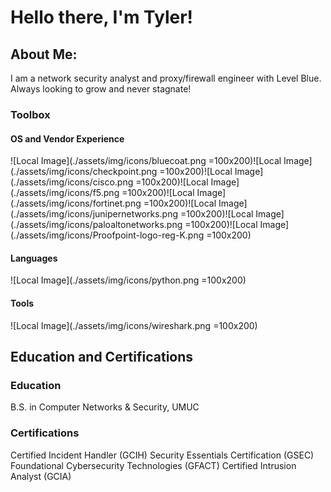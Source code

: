 
<!-- Image centered -->

# Hello there, I'm Tyler!

## About Me:

I am a network security analyst and proxy/firewall engineer with Level Blue. Always looking to grow and never stagnate!

### Toolbox

#### OS and Vendor Experience

![Local Image](./assets/img/icons/bluecoat.png =100x200)![Local Image](./assets/img/icons/checkpoint.png =100x200)![Local Image](./assets/img/icons/cisco.png =100x200)![Local Image](./assets/img/icons/f5.png =100x200)![Local Image](./assets/img/icons/fortinet.png =100x200)![Local Image](./assets/img/icons/junipernetworks.png =100x200)![Local Image](./assets/img/icons/paloaltonetworks.png =100x200)![Local Image](./assets/img/icons/Proofpoint-logo-reg-K.png =100x200)

#### Languages

![Local Image](./assets/img/icons/python.png =100x200)

#### Tools 

![Local Image](./assets/img/icons/wireshark.png =100x200)

## Education and Certifications

### Education

B.S. in Computer Networks & Security, UMUC

### Certifications

Certified Incident Handler (GCIH)
Security Essentials Certification (GSEC)
Foundational Cybersecurity Technologies (GFACT)
Certified Intrusion Analyst (GCIA)


